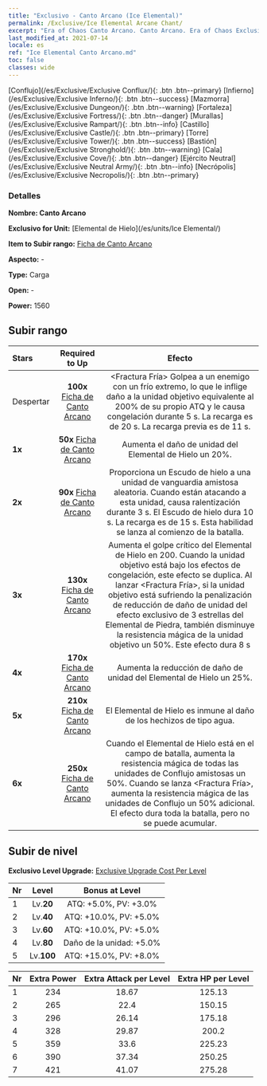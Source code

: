 ```yaml
---
title: "Exclusivo - Canto Arcano (Ice Elemental)"
permalink: /Exclusive/Ice Elemental Arcane Chant/
excerpt: "Era of Chaos Canto Arcano. Canto Arcano. Era of Chaos Exclusivo Canto Arcano. Elemental de Hielo Exclusivo."
last_modified_at: 2021-07-14
locale: es
ref: "Ice Elemental Canto Arcano.md"
toc: false
classes: wide
---
```

 [Conflujo](/es/Exclusive/Exclusive Conflux/){: .btn .btn--primary} [Infierno](/es/Exclusive/Exclusive Inferno/){: .btn .btn--success} [Mazmorra](/es/Exclusive/Exclusive Dungeon/){: .btn .btn--warning} [Fortaleza](/es/Exclusive/Exclusive Fortress/){: .btn .btn--danger} [Murallas](/es/Exclusive/Exclusive Rampart/){: .btn .btn--info} [Castillo](/es/Exclusive/Exclusive Castle/){: .btn .btn--primary} [Torre](/es/Exclusive/Exclusive Tower/){: .btn .btn--success} [Bastión](/es/Exclusive/Exclusive Stronghold/){: .btn .btn--warning} [Cala](/es/Exclusive/Exclusive Cove/){: .btn .btn--danger} [Ejército Neutral](/es/Exclusive/Exclusive Neutral Army/){: .btn .btn--info} [Necrópolis](/es/Exclusive/Exclusive Necropolis/){: .btn .btn--primary} 

### Detalles
 **Nombre: Canto Arcano** 

 **Exclusivo for Unit:** [Elemental de Hielo](/es/units/Ice Elemental/) 

 **Item to Subir rango:** [Ficha de Canto Arcano](/ItemsES/con_915/)

 **Aspecto:** -

 **Type:** Carga

 **Open:** -

 **Power:** 1560

## Subir rango

  |     Stars    |  Required to Up | Efecto |
  |:-------------|:---------------:|:---------------:|
  |  Despertar  | **100x** [Ficha de Canto Arcano](/ItemsES/con_915/) | <Fractura Fría> Golpea a un enemigo con un frío extremo, lo que le inflige daño a la unidad objetivo equivalente al 200% de su propio ATQ y le causa congelación durante 5 s. La recarga es de 20 s. La recarga previa es de 11 s. |
  | **1x** <i class="fas fa-star"/> | **50x** [Ficha de Canto Arcano](/ItemsES/con_915/) | Aumenta el daño de unidad del Elemental de Hielo un 20%. |
  | **2x** <i class="fas fa-star"/> | **90x** [Ficha de Canto Arcano](/ItemsES/con_915/) | <Escudo de hielo> Proporciona un Escudo de hielo a una unidad de vanguardia amistosa aleatoria. Cuando están atacando a esta unidad, causa ralentización durante 3 s. El Escudo de hielo dura 10 s. La recarga es de 15 s. Esta habilidad se lanza al comienzo de la batalla. |
  | **3x** <i class="fas fa-star"/> | **130x** [Ficha de Canto Arcano](/ItemsES/con_915/) | Aumenta el golpe crítico del Elemental de Hielo en 200. Cuando la unidad objetivo está bajo los efectos de congelación, este efecto se duplica. Al lanzar <Fractura Fría>, si la unidad objetivo está sufriendo la penalización de reducción de daño de unidad del efecto exclusivo de 3 estrellas del Elemental de Piedra, también disminuye la resistencia mágica de la unidad objetivo un 50%. Este efecto dura 8 s |
  | **4x** <i class="fas fa-star"/> | **170x** [Ficha de Canto Arcano](/ItemsES/con_915/) | Aumenta la reducción de daño de unidad del Elemental de Hielo un 25%. |
  | **5x** <i class="fas fa-star"/> | **210x** [Ficha de Canto Arcano](/ItemsES/con_915/) | El Elemental de Hielo es inmune al daño de los hechizos de tipo agua. |
  | **6x** <i class="fas fa-star"/> | **250x** [Ficha de Canto Arcano](/ItemsES/con_915/) | <Resonancia Elemental> Cuando el Elemental de Hielo está en el campo de batalla, aumenta la resistencia mágica de todas las unidades de Conflujo amistosas un 50%. Cuando se lanza <Fractura Fría>, aumenta la resistencia mágica de las unidades de Conflujo un 50% adicional. El efecto dura toda la batalla, pero no se puede acumular. |


## Subir de nivel
 **Exclusivo Level Upgrade:** [Exclusive Upgrade Cost Per Level](/Exclusive/ExclusiveUpgradeCostPerLevel/)

  |  Nr  |   Level  | Bonus at Level |
  |:-----|:--------:|:--------------:|
  | 1 | Lv.**20** | ATQ: +5.0%, PV: +3.0% |
  | 2 | Lv.**40** | ATQ: +10.0%, PV: +5.0% |
  | 3 | Lv.**60** | ATQ: +10.0%, PV: +5.0% |
  | 4 | Lv.**80** | Daño de la unidad: +5.0% |
  | 5 | Lv.**100** | ATQ: +15.0%, PV: +8.0% |


  |  Nr  |  Extra Power | Extra Attack per Level | Extra HP per Level |
  |:-----|:--------:|:--------:|:--------:|
  | 1 | 234 | 18.67 | 125.13 |
  | 2 | 265 | 22.4 | 150.15 |
  | 3 | 296 | 26.14 | 175.18 |
  | 4 | 328 | 29.87 | 200.2 |
  | 5 | 359 | 33.6 | 225.23 |
  | 6 | 390 | 37.34 | 250.25 |
  | 7 | 421 | 41.07 | 275.28 |


